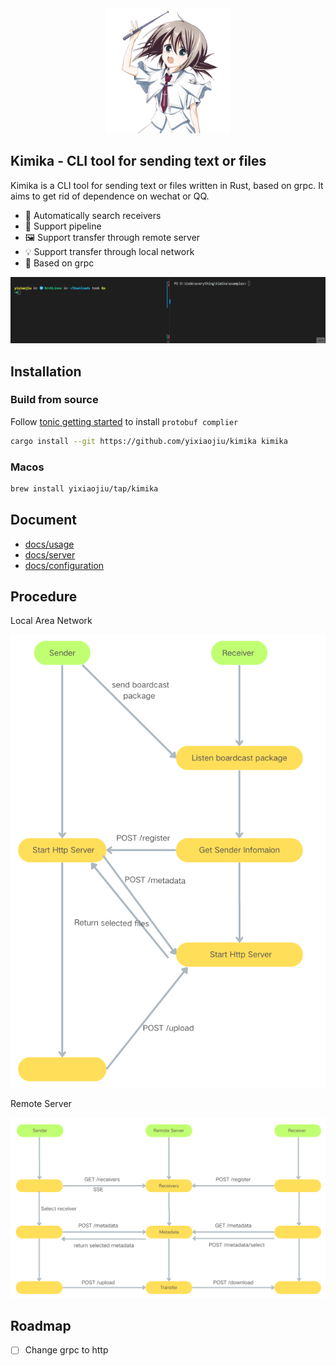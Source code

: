 <div align="center">
  <img src="assets/kimika.png" alt="Yazi logo" width="200">
</div>

## Kimika - CLI tool for sending text or files

Kimika is a CLI tool for sending text or files written in Rust, based on grpc. It aims to get rid of dependence on wechat or QQ.

- 🌟 Automatically search receivers
- 💫 Support pipeline
- 🖼️ Support transfer through remote server
- 💡 Support transfer through local network
- 💪 Based on grpc

![demo](assets/demo.gif)

## Installation

### Build from source

Follow [tonic getting started](https://github.com/hyperium/tonic?tab=readme-ov-file#dependencies) to install `protobuf complier`

```sh
cargo install --git https://github.com/yixiaojiu/kimika kimika
```

### Macos

```sh
brew install yixiaojiu/tap/kimika
```

## Document

- [docs/usage](/docs/usage.md)
- [docs/server](/docs/server.md)
- [docs/configuration](/docs/configuration.md)

## Procedure

Local Area Network

![local_procedure](assets/local_procedure.png)

Remote Server

![remote_procedure](assets/remote_procedure.png)

## Roadmap

- [ ] Change grpc to http
